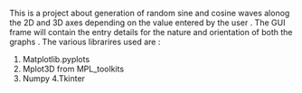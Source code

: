 This is a project about generation of random sine and cosine waves alonog the 2D and 3D axes  depending on the value entered by the user . The GUI frame will contain the entry details for the nature and orientation of both the graphs . The various librarires used are : 
 1. Matplotlib.pyplots 
 2. Mplot3D  from MPL_toolkits
 3. Numpy 
 4.Tkinter 
